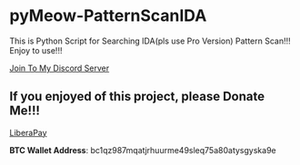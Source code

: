 # pyMeow-PatternScanIDA
This is Python Script for Searching IDA(pls use Pro Version) Pattern Scan!!! Enjoy to use!!!

[Join To My Discord Server](https://discord.gg/U2P5Hrcq9C)

## If you enjoyed of this project, please Donate Me!!!

[LiberaPay](https://liberapay.com/RikkoMatsumatoOfficial/donate)

**BTC Wallet Address**: bc1qz987mqatjrhuurme49sleq75a80atysgyska9e
